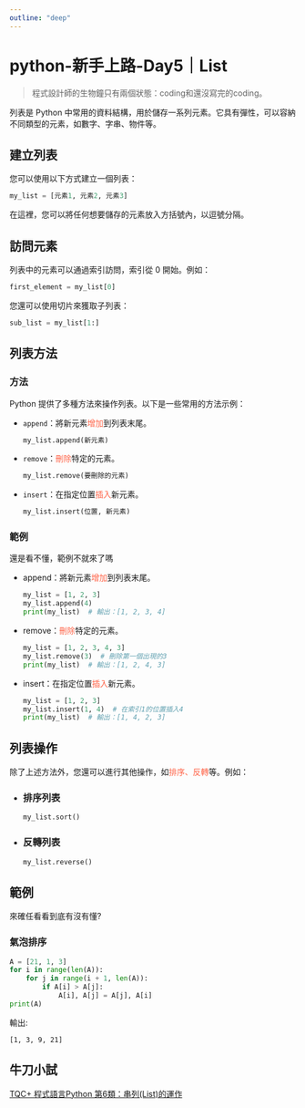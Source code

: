 ```yaml
---
outline: "deep"
---
```

<style>
.mm {
    color:tomato;
}
</style>
# python-新手上路-Day5｜List

> 程式設計師的生物鐘只有兩個狀態：coding和還沒寫完的coding。

列表是 Python 中常用的資料結構，用於儲存一系列元素。它具有彈性，可以容納不同類型的元素，如數字、字串、物件等。

## 建立列表

您可以使用以下方式建立一個列表：

```py
my_list = [元素1, 元素2, 元素3]
```


在這裡，您可以將任何想要儲存的元素放入方括號內，以逗號分隔。

## 訪問元素

列表中的元素可以通過索引訪問，索引從 0 開始。例如：

```py
first_element = my_list[0]
```

您還可以使用切片來獲取子列表：

```py
sub_list = my_list[1:]
```

## 列表方法

### 方法

Python 提供了多種方法來操作列表。以下是一些常用的方法示例：

- `append`：將新元素<span class='mm'>增加</span>到列表末尾。

    ```py
    my_list.append(新元素)
    ```

- `remove`：<span class='mm'>刪除</span>特定的元素。

    ```py
    my_list.remove(要刪除的元素)
    ```

- `insert`：在指定位置<span class='mm'>插入</span>新元素。

    ```py
    my_list.insert(位置, 新元素)
    ```
    
### 範例
還是看不懂，範例不就來了嗎

- append：將新元素<span class='mm'>增加</span>到列表末尾。
    ```py
    my_list = [1, 2, 3]
    my_list.append(4)
    print(my_list)  # 輸出：[1, 2, 3, 4]
    ```
- remove：<span class='mm'>刪除</span>特定的元素。
    ```py
    my_list = [1, 2, 3, 4, 3]
    my_list.remove(3)  # 刪除第一個出現的3
    print(my_list)  # 輸出：[1, 2, 4, 3]
    ```
- insert：在指定位置<span class='mm'>插入</span>新元素。
    ```py
    my_list = [1, 2, 3]
    my_list.insert(1, 4)  # 在索引1的位置插入4
    print(my_list)  # 輸出：[1, 4, 2, 3]
    ``` 

## 列表操作

除了上述方法外，您還可以進行其他操作，如<span class='mm'>排序、反轉</span>等。例如：

- ### 排序列表
    ```py
    my_list.sort()
    ```

- ### 反轉列表
    ```py
    my_list.reverse()
    ```

## 範例
來確任看看到底有沒有懂?

### 氣泡排序
```py
A = [21, 1, 3]
for i in range(len(A)):
    for j in range(i + 1, len(A)):
        if A[i] > A[j]:
            A[i], A[j] = A[j], A[i]
print(A)
```
輸出:
```
[1, 3, 9, 21]
```
## 牛刀小試

[TQC+ 程式語言Python 第6類：串列(List)的運作](https://jbprogramnotes.com/2020/05/tqc-%e7%a8%8b%e5%bc%8f%e8%aa%9e%e8%a8%80python-%e7%ac%ac6%e9%a1%9e%ef%bc%9a%e4%b8%b2%e5%88%97list%e7%9a%84%e9%81%8b%e4%bd%9c%e4%b8%80%e7%b6%ad%e3%80%81%e4%ba%8c%e7%b6%ad%e4%bb%a5%e5%8f%8a%e5%a4%9a/)
